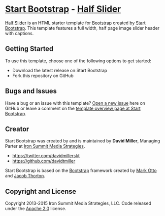 # [Start Bootstrap](http://startbootstrap.com/) - [Half Slider](http://startbootstrap.com/template-overviews/half-slider/)

[Half Slider](http://startbootstrap.com/template-overviews/half-slider/) is an HTML starter template for [Bootstrap](http://getbootstrap.com/) created by [Start Bootstrap](http://startbootstrap.com/). This template features a full width, half page image slider header with captions.

## Getting Started

To use this template, choose one of the following options to get started:
* Download the latest release on Start Bootstrap
* Fork this repository on GitHub

## Bugs and Issues

Have a bug or an issue with this template? [Open a new issue](https://github.com/IronSummitMedia/startbootstrap-half-slider/issues) here on GitHub or leave a comment on the [template overview page at Start Bootstrap](http://startbootstrap.com/template-overviews/half-slider/).

## Creator

Start Bootstrap was created by and is maintained by **David Miller**, Managing Parter at [Iron Summit Media Strategies](http://www.ironsummitmedia.com/).

* https://twitter.com/davidmillerskt
* https://github.com/davidtmiller

Start Bootstrap is based on the [Bootstrap](http://getbootstrap.com/) framework created by [Mark Otto](https://twitter.com/mdo) and [Jacob Thorton](https://twitter.com/fat).

## Copyright and License

Copyright 2013-2015 Iron Summit Media Strategies, LLC. Code released under the [Apache 2.0](https://github.com/IronSummitMedia/startbootstrap-half-slider/blob/gh-pages/LICENSE) license.

